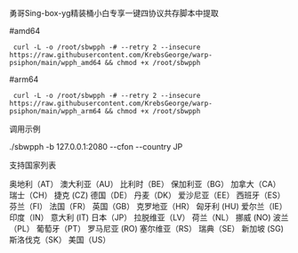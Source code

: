 勇哥Sing-box-yg精装桶小白专享一键四协议共存脚本中提取

 #amd64
     
     curl -L -o /root/sbwpph -# --retry 2 --insecure https://raw.githubusercontent.com/KrebsGeorge/warp-psiphon/main/wpph_amd64 && chmod +x /root/sbwpph
#arm64
     
     curl -L -o /root/sbwpph -# --retry 2 --insecure https://raw.githubusercontent.com/KrebsGeorge/warp-psiphon/main/wpph_arm64 && chmod +x /root/sbwpph

调用示例

./sbwpph -b 127.0.0.1:2080 --cfon --country JP

支持国家列表

奥地利（AT）
澳大利亚（AU）
比利时（BE）
保加利亚（BG）
加拿大（CA）
瑞士（CH）
捷克 (CZ)
德国（DE）
丹麦（DK）
爱沙尼亚（EE）
西班牙（ES）
芬兰（FI）
法国（FR）
英国（GB）
克罗地亚（HR）
匈牙利 (HU)
爱尔兰（IE）
印度（IN）
意大利 (IT)
日本（JP）
拉脱维亚（LV）
荷兰（NL）
挪威 (NO)
波兰（PL）
葡萄牙（PT）
罗马尼亚 (RO)
塞尔维亚（RS）
瑞典（SE）
新加坡 (SG)
斯洛伐克（SK）
美国（US）
